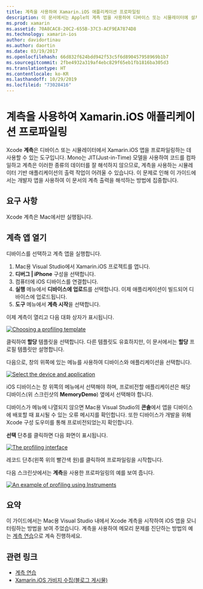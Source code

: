 ```yaml
---
title: 계측을 사용하여 Xamarin.iOS 애플리케이션 프로파일링
description: 이 문서에서는 Apple의 계측 앱을 사용하여 디바이스 또는 시뮬레이터에 설치된 Xamarin.iOS 애플리케이션을 프로파일링하는 방법을 설명합니다.
ms.prod: xamarin
ms.assetid: 70A8CAC8-20C2-655B-37C3-ACF9EA7874D8
ms.technology: xamarin-ios
author: davidortinau
ms.author: daortin
ms.date: 03/19/2017
ms.openlocfilehash: 66d832f624bdd942f53c5f6d890457958969b1b7
ms.sourcegitcommit: 2fbe4932a319af4ebc829f65eb1fb1816ba305d3
ms.translationtype: HT
ms.contentlocale: ko-KR
ms.lasthandoff: 10/29/2019
ms.locfileid: "73028416"
---
```

# <a name="profiling-xamarinios-applications-with-instruments"></a>계측을 사용하여 Xamarin.iOS 애플리케이션 프로파일링

Xcode **계측**은 디바이스 또는 시뮬레이터에서 Xamarin.iOS 앱을 프로파일링하는 데 사용할 수 있는 도구입니다. Mono는 JIT(Just-in-Time) 모델을 사용하여 코드를 컴파일하고 계측은 이러한 종류의 데이터를 잘 해석하지 않으므로, 계측을 사용하는 시뮬레이터 기반 애플리케이션의 출력 작업이 어려울 수 있습니다.
이 문제로 인해 이 가이드에서는 개발자 앱을 사용하여 이 문서의 계측 출력을 해석하는 방법에 집중합니다.

## <a name="requirements"></a>요구 사항

Xcode 계측은 Mac에서만 실행됩니다.

## <a name="opening-the-instruments-app"></a>계측 앱 열기

디바이스를 선택하고 계측 앱을 실행합니다.

1. Mac용 Visual Studio에서 Xamarin.iOS 프로젝트를 엽니다.
2. **디버그 | iPhone** 구성을 선택합니다.
3. 컴퓨터에 iOS 디바이스를 연결합니다.
4. **실행** 메뉴에서 **디바이스에 업로드**를 선택합니다. 이제 애플리케이션이 빌드되어 디바이스에 업로드됩니다.
5. **도구** 메뉴에서 **계측 시작**을 선택합니다.

이제 계측이 열리고 다음 대화 상자가 표시됩니다.

 [![](using-instruments-to-detect-native-leaks-using-markheap-images/instruments1.png "Choosing a profiling template")](using-instruments-to-detect-native-leaks-using-markheap-images/instruments1.png#lightbox)

클릭하여 **할당** 템플릿을 선택합니다. 다른 템플릿도 유효하지만, 이 문서에서는 **할당** 프로필 템플릿만 설명합니다.

다음으로, 창의 위쪽에 있는 메뉴를 사용하여 디바이스와 애플리케이션을 선택합니다.

[![](using-instruments-to-detect-native-leaks-using-markheap-images/instruments2.png "Select the device and application")](using-instruments-to-detect-native-leaks-using-markheap-images/instruments2.png#lightbox)

iOS 디바이스는 창 위쪽의 메뉴에서 선택해야 하며, 프로비전할 애플리케이션은 해당 디바이스(위 스크린샷의 **MemoryDemo**) 옆에서 선택해야 합니다.

디바이스가 메뉴에 나열되지 않으면 Mac용 Visual Studio의 **콘솔**에서 앱을 디바이스에 배포할 때 표시될 수 있는 오류 메시지를 확인합니다. 또한 디바이스가 개발을 위해 Xcode 구성 도우미를 통해 프로비전되었는지 확인합니다.

**선택** 단추를 클릭하면 다음 화면이 표시됩니다.

[![](using-instruments-to-detect-native-leaks-using-markheap-images/instruments3.png "The profiling interface")](using-instruments-to-detect-native-leaks-using-markheap-images/instruments3.png#lightbox)

레코드 단추(왼쪽 위의 빨간색 원)를 클릭하여 프로파일링을 시작합니다.

다음 스크린샷에서는 **계측**을 사용한 프로파일링의 예를 보여 줍니다.

[![](using-instruments-to-detect-native-leaks-using-markheap-images/instruments4.png "An example of profiling using Instruments")](using-instruments-to-detect-native-leaks-using-markheap-images/instruments4.png#lightbox)

## <a name="summary"></a>요약

이 가이드에서는 Mac용 Visual Studio 내에서 Xcode 계측을 시작하여 iOS 앱을 모니터링하는 방법을 보여 주었습니다. 계측을 사용하여 메모리 문제를 진단하는 방법의 예는 [계측 연습](~/ios/deploy-test/walkthrough-apples-instrument.md)으로 계속 진행하세요.

## <a name="related-links"></a>관련 링크

- [계측 연습](~/ios/deploy-test/walkthrough-apples-instrument.md)
- [Xamarin.iOS 가비지 수집(블로그 게시물)](https://c-sharx.net/2015-04-27-xamarin-ios-the-garbage-collector-and-me/)
